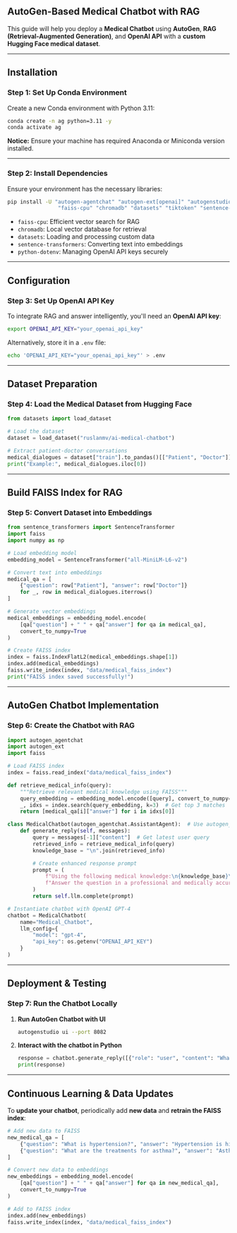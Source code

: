 ## **AutoGen-Based Medical Chatbot with RAG**

This guide will help you deploy a **Medical Chatbot** using **AutoGen**, **RAG (Retrieval-Augmented Generation)**, and **OpenAI API** with a **custom Hugging Face medical dataset**.

---

## **Installation**
### **Step 1: Set Up Conda Environment**
Create a new Conda environment with Python 3.11:   
```bash
conda create -n ag python=3.11 -y
conda activate ag
```
**Notice:** Ensure your machine has required Anaconda or Miniconda version installed.  

---

### **Step 2: Install Dependencies**
Ensure your environment has the necessary libraries:   
```bash
pip install -U "autogen-agentchat" "autogen-ext[openai]" "autogenstudio" \
                "faiss-cpu" "chromadb" "datasets" "tiktoken" "sentence-transformers" "python-dotenv"
```

- `faiss-cpu`: Efficient vector search for RAG
- `chromadb`: Local vector database for retrieval
- `datasets`: Loading and processing custom data
- `sentence-transformers`: Converting text into embeddings
- `python-dotenv`: Managing OpenAI API keys securely

---

## **Configuration**
### **Step 3: Set Up OpenAI API Key**
To integrate RAG and answer intelligently, you'll need an **OpenAI API key**:  
```bash
export OPENAI_API_KEY="your_openai_api_key"
```

Alternatively, store it in a `.env` file:
```bash
echo 'OPENAI_API_KEY="your_openai_api_key"' > .env
```

---

## **Dataset Preparation**
### **Step 4: Load the Medical Dataset from Hugging Face**

```python
from datasets import load_dataset

# Load the dataset
dataset = load_dataset("ruslanmv/ai-medical-chatbot")

# Extract patient-doctor conversations
medical_dialogues = dataset["train"].to_pandas()[["Patient", "Doctor"]]
print("Example:", medical_dialogues.iloc[0])
```

---

## **Build FAISS Index for RAG**
### **Step 5: Convert Dataset into Embeddings**

```python
from sentence_transformers import SentenceTransformer
import faiss
import numpy as np

# Load embedding model
embedding_model = SentenceTransformer("all-MiniLM-L6-v2")

# Convert text into embeddings
medical_qa = [
    {"question": row["Patient"], "answer": row["Doctor"]}
    for _, row in medical_dialogues.iterrows()
]

# Generate vector embeddings
medical_embeddings = embedding_model.encode(
    [qa["question"] + " " + qa["answer"] for qa in medical_qa],
    convert_to_numpy=True
)

# Create FAISS index
index = faiss.IndexFlatL2(medical_embeddings.shape[1])
index.add(medical_embeddings)
faiss.write_index(index, "data/medical_faiss_index")
print("FAISS index saved successfully!")
```

---

## **AutoGen Chatbot Implementation**
### **Step 6: Create the Chatbot with RAG**

```python
import autogen_agentchat
import autogen_ext 
import faiss

# Load FAISS index
index = faiss.read_index("data/medical_faiss_index")

def retrieve_medical_info(query):
    """Retrieve relevant medical knowledge using FAISS"""
    query_embedding = embedding_model.encode([query], convert_to_numpy=True)
    _, idxs = index.search(query_embedding, k=3)  # Get top 3 matches
    return [medical_qa[i]["answer"] for i in idxs[0]]

class MedicalChatbot(autogen_agentchat.AssistantAgent):  # Use autogen_agentchat
    def generate_reply(self, messages):
        query = messages[-1]["content"]  # Get latest user query
        retrieved_info = retrieve_medical_info(query)
        knowledge_base = "\n".join(retrieved_info)

        # Create enhanced response prompt
        prompt = (
            f"Using the following medical knowledge:\n{knowledge_base}\n"
            f"Answer the question in a professional and medically accurate manner: {query}"
        )
        return self.llm.complete(prompt)

# Instantiate chatbot with OpenAI GPT-4
chatbot = MedicalChatbot(
    name="Medical_Chatbot",
    llm_config={
        "model": "gpt-4",
        "api_key": os.getenv("OPENAI_API_KEY")
    }
)
```

---

## **Deployment & Testing**
### **Step 7: Run the Chatbot Locally**

1. **Run AutoGen Chatbot with UI**
   ```bash
   autogenstudio ui --port 8082
   ```

2. **Interact with the chatbot in Python**
   ```python
   response = chatbot.generate_reply([{"role": "user", "content": "What are the symptoms of diabetes?"}])
   print(response)
   ```

---

## **Continuous Learning & Data Updates**
To **update your chatbot**, periodically add **new data** and **retrain the FAISS index**:

```python
# Add new data to FAISS
new_medical_qa = [
    {"question": "What is hypertension?", "answer": "Hypertension is high blood pressure that can lead to heart problems."},
    {"question": "What are the treatments for asthma?", "answer": "Asthma treatments include inhalers, bronchodilators, and avoiding triggers."}
]

# Convert new data to embeddings
new_embeddings = embedding_model.encode(
    [qa["question"] + " " + qa["answer"] for qa in new_medical_qa],
    convert_to_numpy=True
)

# Add to FAISS index
index.add(new_embeddings)
faiss.write_index(index, "data/medical_faiss_index")
```


